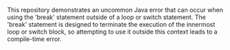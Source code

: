 This repository demonstrates an uncommon Java error that can occur when using the 'break' statement outside of a loop or switch statement. The 'break' statement is designed to terminate the execution of the innermost loop or switch block, so attempting to use it outside this context leads to a compile-time error.